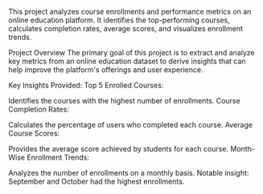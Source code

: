 This project analyzes course enrollments and performance metrics on an online education platform. It identifies the top-performing courses, calculates completion rates, average scores, and visualizes enrollment trends.

Project Overview
The primary goal of this project is to extract and analyze key metrics from an online education dataset to derive insights that can help improve the platform's offerings and user experience.

Key Insights Provided:
Top 5 Enrolled Courses:

Identifies the courses with the highest number of enrollments.
Course Completion Rates:

Calculates the percentage of users who completed each course.
Average Course Scores:

Provides the average score achieved by students for each course.
Month-Wise Enrollment Trends:

Analyzes the number of enrollments on a monthly basis.
Notable insight: September and October had the highest enrollments.
